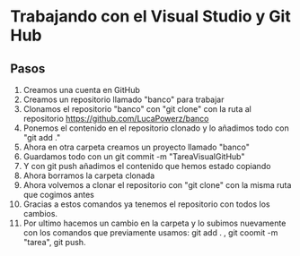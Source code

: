 # Trabajando con el Visual Studio y Git Hub
## Pasos
1. Creamos una cuenta en GitHub
2. Creamos un repositorio llamado "banco" para trabajar
3. Clonamos el repositorio "banco" con "git clone" con la ruta al repositorio https://github.com/LucaPowerz/banco
4. Ponemos el contenido en el repositorio clonado y lo añadimos todo con "git add ."
5. Ahora en otra carpeta creamos un proyecto llamado "banco"
6. Guardamos todo con un git commit -m "TareaVisualGitHub"
7. Y con git push añadimos el contenido que hemos estado copiando
8. Ahora borramos la carpeta clonada
9. Ahora volvemos a clonar el repositorio con "git clone" con la misma ruta que cogimos antes
10. Gracias a estos comandos ya tenemos el repositorio con todos los cambios.
11. Por ultimo hacemos un cambio en la carpeta y lo subimos nuevamente con los comandos que previamente usamos: git add . , git coomit -m "tarea", git push.
